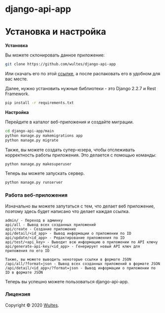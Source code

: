 # django-api-app

# Установка и настройка

**Установка**

Вы можете склонировать данное приложение:

```bash
git clone https://github.com/wultes/django-api-app
```

Или скачать его по этой [ссылке](https://github.com/wultes/django-api-app/archive/master.zip), а после распаковать его в удобном для вас месте.

Далее, нужно установить нужные библиотеки - это Django 2.2.7 и Rest Framework.

```bash
pip install -r requirements.txt
```

**Настройка**

Перейдите в каталог веб-приложения и создайте миграции.

```bash
cd django-api-app/main
python manage.py makemigrations app
python manage.py migrate
```

Также, вы можете создать супер-юзера, чтобы отслеживать корректность работы приложения. Это делается с помощью команды:

```bash
python manage.py makesuperuser
```

Теперь вы можете запускать сервер.

```bash
python manage.py runserver
```

### Работа веб-приложения

Изначально вы можете запутаться с тем, что делает веб приложение, поэтому здесь будет написано что делает каждая ссылка.

```url
admin/ - Переход в админку
api/all - Вывод всех созданных приложений
api/create - Создание приложение
api/detail/<id_app> - Вывод информации о приложении по ID
api/update/<id_app> - Редактирование приложенния по ID
api/test/<api_key> - Выводит всю информацию о приложении по API ключу
api/generate-api-key/<id_app> - Генерирует новый API ключ для приложения по его ID

Также, вы можете выводить некоторые ссылки в формате JSON
/api/all/?format=json - Вывод всех созданных приложений в формате JSON
/api/detail/<id_app>/?format=json - Вывод информации о приложении по ID в формате JSON
```


Теперь вы успешно можете пользоваться django-api-app.

### Лицензия

Copyright © 2020 [Wultes](https://github.com/wultes/).
